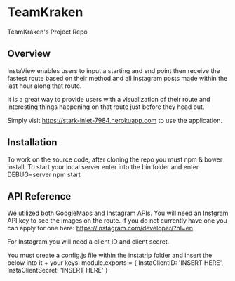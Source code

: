 # TeamKraken
TeamKraken's Project Repo

## Overview ##

InstaView enables users to input a starting and end point then receive the fastest route based on their method and all instagram posts made within the last hour along that route. 

It is a great way to provide users with a visualization of their route and interesting things happening on that route just before they head out.

Simply visit https://stark-inlet-7984.herokuapp.com to use the application.

## Installation ##

To work on the source code, after cloning the repo you must npm & bower install. 
To start your local server enter into the bin folder and enter DEBUG=server npm start

## API Reference ##

We utilized both GoogleMaps and Instagram APIs. You will need an Instgram API key to see the images on the route. If you do not currently have one you can apply for one here: https://instagram.com/developer/?hl=en

For Instagram you will need a client ID and client secret.

You must create a config.js file within the instatrip folder and insert the below into it + your keys:
module.exports = {
  InstaClientID: 'INSERT HERE',
  InstaClientSecret: 'INSERT HERE'
}

